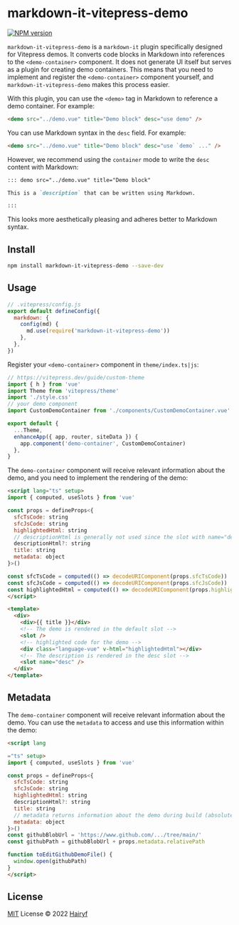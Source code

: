 # markdown-it-vitepress-demo

[![NPM version](https://img.shields.io/npm/v/markdown-it-vitepress-demo?color=a1b858&label=)](https://www.npmjs.com/package/markdown-it-vitepress-demo)

`markdown-it-vitepress-demo` is a `markdown-it` plugin specifically designed for Vitepress demos. It converts code blocks in Markdown into references to the `<demo-container>` component. It does not generate UI itself but serves as a plugin for creating demo containers. This means that you need to implement and register the `<demo-container>` component yourself, and `markdown-it-vitepress-demo` makes this process easier.

With this plugin, you can use the `<demo>` tag in Markdown to reference a demo container. For example:

```markdown
<demo src="../demo.vue" title="Demo block" desc="use demo" />
```

You can use Markdown syntax in the `desc` field. For example:

```markdown
<demo src="../demo.vue" title="Demo block" desc="use `demo` ..." />
```

However, we recommend using the `container` mode to write the `desc` content with Markdown:

```markdown
::: demo src="../demo.vue" title="Demo block"

This is a `description` that can be written using Markdown.

:::
```

This looks more aesthetically pleasing and adheres better to Markdown syntax.

## Install

```bash
npm install markdown-it-vitepress-demo --save-dev
```

## Usage

```js
// .vitepress/config.js
export default defineConfig({
  markdown: {
    config(md) {
      md.use(require('markdown-it-vitepress-demo'))
    },
  },
})
```

Register your `<demo-container>` component in `theme/index.ts|js`:

```js
// https://vitepress.dev/guide/custom-theme
import { h } from 'vue'
import Theme from 'vitepress/theme'
import './style.css'
// your demo component
import CustomDemoContainer from './components/CustomDemoContainer.vue'

export default {
  ...Theme,
  enhanceApp({ app, router, siteData }) {
    app.component('demo-container', CustomDemoContainer)
  },
}
```

The `demo-container` component will receive relevant information about the demo, and you need to implement the rendering of the demo:

```html
<script lang="ts" setup>
import { computed, useSlots } from 'vue'

const props = defineProps<{
  sfcTsCode: string
  sfcJsCode: string
  highlightedHtml: string
  // descriptionHtml is generally not used since the slot with name="desc" will handle everything
  descriptionHtml?: string
  title: string
  metadata: object
}>()

const sfcTsCode = computed(() => decodeURIComponent(props.sfcTsCode))
const sfcJsCode = computed(() => decodeURIComponent(props.sfcJsCode))
const highlightedHtml = computed(() => decodeURIComponent(props.highlightedHtml))
</script>

<template>
  <div>
    <div>{{ title }}</div>
    <!-- The demo is rendered in the default slot -->
    <slot />
    <!-- highlighted code for the demo -->
    <div class="language-vue" v-html="highlightedHtml"></div>
    <!-- The description is rendered in the desc slot -->
    <slot name="desc" />
  </div>
</template>
```

## Metadata

The `demo-container` component will receive relevant information about the demo. You can use the `metadata` to access and use this information within the demo:

```html
<script lang

="ts" setup>
import { computed, useSlots } from 'vue'

const props = defineProps<{
  sfcTsCode: string
  sfcJsCode: string
  highlightedHtml: string
  descriptionHtml?: string
  title: string
  // metadata returns information about the demo during build (absolutePath, relativePath, fileName)
  metadata: object
}>()
const githubBlobUrl = 'https://www.github.com/.../tree/main/'
const githubPath = githubBlobUrl + props.metadata.relativePath

function toEditGithubDemoFile() {
  window.open(githubPath)
}
</script>
```

## License

[MIT](./LICENSE) License © 2022 [Hairyf](https://github.com/hairyf)